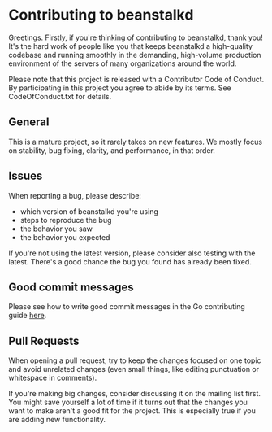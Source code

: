 # Contributing to beanstalkd

Greetings. Firstly, if you're thinking of contributing to
beanstalkd, thank you! It's the hard work of people like you that
keeps beanstalkd a high-quality codebase and running smoothly in
the demanding, high-volume production environment of the servers
of many organizations around the world.

Please note that this project is released with a Contributor
Code of Conduct. By participating in this project you agree
to abide by its terms. See CodeOfConduct.txt for details.

## General

This is a mature project, so it rarely takes on new features. We
mostly focus on stability, bug fixing, clarity, and performance,
in that order.

## Issues

When reporting a bug, please describe:

- which version of beanstalkd you're using
- steps to reproduce the bug
- the behavior you saw
- the behavior you expected

If you're not using the latest version, please consider also
testing with the latest. There's a good chance the bug you found
has already been fixed.

## Good commit messages

Please see how to write good commit messages in the Go contributing guide
[here](https://golang.org/doc/contribute.html#commit_messages).


## Pull Requests

When opening a pull request, try to keep the changes focused on
one topic and avoid unrelated changes (even small things, like
editing punctuation or whitespace in comments).

If you're making big changes, consider discussing it on the
mailing list first. You might save yourself a lot of time if it
turns out that the changes you want to make aren't a good fit for
the project. This is especially true if you are adding new
functionality.

